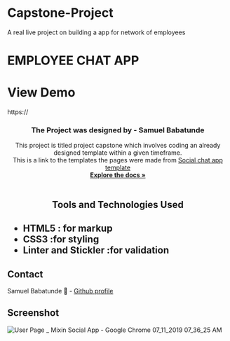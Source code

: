 # Capstone-Project
A real live project on building a app for network of employees

# EMPLOYEE CHAT APP

# View Demo
https://
<br />
<p align="center">
 <h3 align="center">The Project was designed by - Samuel Babatunde</h3>
 <p align="center">
This project is titled project capstone which involves coding an already designed template within a given timeframe.</br>
     This is a link to the templates the pages were made from <a href="https://www.behance.net/gallery/70285515/Swipex-This-application-for-dating">Social chat app template</a>
   <br />
   <a href="https://github.com/babs257/Capstone-Project/tree/feature"><strong>Explore the docs »</strong></a>
   <br />
   <br />
 </p>
</p>
<h2 align="center">Tools and Technologies Used<h2>
 <ul>
  <li>HTML5 : for markup</li>
  <li>CSS3 :for styling</li>
  <li>Linter and Stickler :for validation</li>
 </ul>
<!-- TABLE OF CONTENTS -->

## Contact
Samuel Babatunde :man: - [Github profile](https://github.com/babs257)
<br>

## Screenshot

![User Page _ Mixin Social App - Google Chrome 07_11_2019 07_36_25 AM](https://user-images.githubusercontent.com/33323077/68365608-74a1af80-0131-11ea-8374-c1bfa4736466.png)

